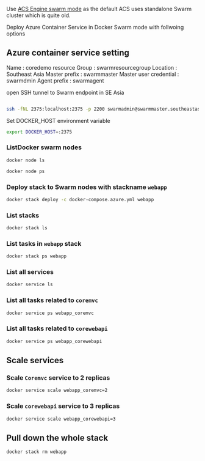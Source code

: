 Use [ACS Engine swarm mode](https://azure.microsoft.com/en-us/resources/templates/101-acsengine-swarmmode/) as the default ACS uses standalone Swarm cluster which is quite old.

Deploy Azure Container Service in Docker Swarm mode with follwoing options

## Azure container service setting
Name : coredemo
resource Group : swarmresourcegroup
Location : Southeast Asia
Master prefix : swarmmaster
Master user credential : swarmdmin
Agent prefix : swarmagent

open SSH tunnel to Swarm endpoint in SE Asia
```bash

ssh -fNL 2375:localhost:2375 -p 2200 swarmadmin@swarmmaster.southeastasia.cloudapp.azure.com
```

Set DOCKER_HOST environment variable

```bash
export DOCKER_HOST=:2375
```
### ListDocker swarm nodes
```bash
docker node ls

docker node ps

```

### Deploy stack to Swarm nodes with stackname `webapp`
```bash
docker stack deploy -c docker-compose.azure.yml webapp
```

### List stacks
```bash
docker stack ls
```

### List tasks in `webapp` stack
```bash
docker stack ps webapp
```

### List all services
```bash
docker service ls
```

### List all tasks related to `coremvc`
```bash
docker service ps webapp_coremvc
```

### List all tasks related to `corewebapi`
```bash
docker service ps webapp_corewebapi
```

## Scale services
### Scale `Coremvc` service to 2 replicas
```bash
docker service scale webapp_coremvc=2
```

### Scale `corewebapi` service to 3 replicas
```bash
docker service scale webapp_corewebapi=3
```

## Pull down the whole stack
```bash
docker stack rm webapp
```